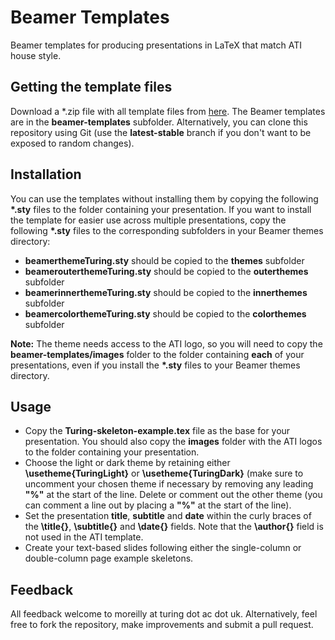 # Beamer Templates
Beamer templates for producing presentations in LaTeX that match ATI house style.

## Getting the template files
Download a \*.zip file with all template files from [here](https://github.com/alan-turing-institute/templates/releases/tag/v0.1). The Beamer templates are in the **beamer-templates** subfolder. Alternatively, you can clone this repository using Git (use the **latest-stable** branch if you don't want to be exposed to random changes).

## Installation
You can use the templates without installing them by copying the following **\*.sty** files to the folder containing your presentation. If you want to install the template for easier use across multiple presentations, copy the following **\*.sty** files to the corresponding subfolders in your Beamer themes directory:
 - **beamerthemeTuring.sty** should be copied to the **themes** subfolder
 - **beamerouterthemeTuring.sty** should be copied to the **outerthemes** subfolder
 - **beamerinnerthemeTuring.sty** should be copied to the **innerthemes** subfolder
 - **beamercolorthemeTuring.sty** should be copied to the **colorthemes** subfolder
 
 **Note:** The theme needs access to the ATI logo, so you will need to copy the **beamer-templates/images** folder to the folder containing **each** of your presentations, even if you install the **\*.sty** files to your Beamer themes directory.

## Usage
- Copy the **Turing-skeleton-example.tex** file as the base for your presentation. You should also copy the **images** folder with the ATI logos to the folder containing your presentation.
- Choose the light or dark theme by retaining either **\\usetheme{TuringLight}** or **\\usetheme{TuringDark}** (make sure to uncomment your chosen theme if necessary by removing any leading **"%"** at the start of the line. Delete or comment out the other theme (you can comment a line out by placing a **"%"** at the start of the line).
- Set the presentation **title**, **subtitle** and **date** within the curly braces of the **\\title{}**, **\\subtitle{}** and **\\date{}** fields. Note that the **\\author{}** field is not used in the ATI template.
- Create your text-based slides following either the single-column or double-column page example skeletons.

## Feedback
All feedback welcome to moreilly at turing dot ac dot uk. Alternatively, feel free to fork the repository, make improvements and submit a pull request.
